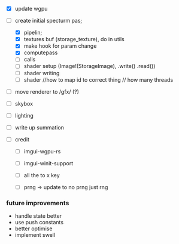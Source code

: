 - [X] update wgpu
- [ ] create initial specturm pas;
    - [X] pipelin;
    - [X] textures buf (storage_texture), do in utils
    - [X] make hook for param change
    - [X] computepass
    - [ ] calls
    - [ ] shader setup (Image!(StorageImage), .write() .read())
    - [ ] shader writing
    - [ ]  shader
//how to map id to correct thing
// how many threads
- [ ] move renderer to /gfx/ (?)


- [ ] skybox
- [ ] lighting


- [ ] write up summation
- [ ] credit 
    - [ ] imgui-wgpu-rs
    - [ ] imgui-winit-support
    - [ ] all the to x key
    - [ ] prng -> update to no prng just rng



### future improvements
- handle state better
- use push constants
- better optimise
- implement swell
